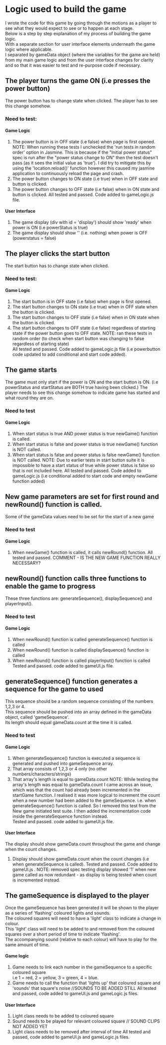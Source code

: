 # Logic used to build the game
I wrote the code for this game by going through the motions as a player to see what they would expect to see or to happen at each stage.<br>
Below is a step by step explanation of my process of building the game logic.<br>
With a separate section for user interface elements underneath the game logic where applicable.<br>
I separated by gameData object (where the variables for the game are held) from my main game logic and from the user interface 
changes for clarity and so that it was easier to test and re-purpose code if necessary.

## The player turns the game ON (i.e presses the power button)
The power button has to change state when clicked.
The player has to see this change somehow.
### Need to test:
#### Game Logic
1) The power button is in OFF state (i.e false) when page is first opened.
NOTE: When running these tests I unchecked the 'run tests in random order' option in Jasmine.
This is because if the "Initial power status" spec is run after the "power status change to ON" then
the test doesn't pass (as it sees the initial value as 'true').
I did try to mitigate this by using the 'location.reload()' function however this caused my jasmine application
to continuously reload the page and crash.
2) The power button changes to ON state (i.e true) when in OFF state and button is clicked.
3) The power button changes to OFF state (i.e false) when in ON state and button is clicked.
All tested and passed. Code added to gameLogic.js file.
#### User Interface
1) The game display (div with id = 'display') should show 'ready' when power is ON (i.e powerStatus is true)
2) The game display should show '' (i.e. nothing) when power is OFF (powerstatus = false)


## The player clicks the start button
The start button has to change state when clicked.
### Need to test:
#### Game Logic
1) The start button is in OFF state (i.e false) when page is first opened.
2) The start button changes to ON state (i.e true) when in OFF state when the button is clicked.
3) The start button changes to OFF state (i.e false) when in ON state when the button is clicked.
4) The start button changes to OFF state (i.e false) regardless of starting state if the power button goes to OFF state.
NOTE: ran these tests in random order (to check when start button was changing to false regardless of starting state)<br>
All tested and passed. Code added to gameLogic.js file (i.e powerbutton code updated to add conditional and start code added).


## The game starts
The game must only start if the power is ON and the start button is ON. 
(i.e powerStatus and startStatus are BOTH true having been clicked.)
The player needs to see this change somehow to indicate game has started
and what round they are on.
### Need to test
#### Game Logic
1) When start status is true AND power status is true newGame() function is called.
2) When start status is false and power status is true newGame() function is NOT called.
3) When start status is false and power status is false newGame() function is NOT called.
NOTE: Due to earlier tests in start button suite it is impossible to have a start status of true while power status is
false so that is not included here.
All tested and passed. Code added to gameLogic.js (i.e conditional added to start code and empty newGame function added)


## New game parameters are set for first round and newRound() function is called.
Some of the gameData values need to be set for the start of a new game
### Need to test
#### Game Logic
1) When newGame() function is called, it calls newRound() function.
All tested and passed. COMMENT - IS THE NEW GAME FUNCTION REALLY NECESSARY?

## newRound() function calls three functions to enable the game to progress
These three functions are: generateSequence(), displaySequence() and playerInput().
### Need to test
#### Game Logic
1) When newRound() function is called generateSequence() function is called
2) When newRound() function is called displaySequence() function is called
3) When newRound() function is called playerInput() function is called
Tested and passed. code added to gameUI.js file.


## generateSequence() function generates a sequence for the game to used
This sequence should be a random sequence consisting of the numbers 1,2,3 or 4.<br>
This sequence should be pushed into an array defined in the gameData object, called 'gameSequence'.<br>
Its length should equal gameData.count at the time it is called.
### Need to test
#### Game Logic
1) When generateSequence() function is executed a sequence is generated and pushed into gameSequence array.
2) That array consists of 1,2,3 or 4 only (no other numbers/characters/strings)
3) That array's length is equal to gameData.count
NOTE: While testing the array's length was equal to gameData.count I came across an issue,
which was that the count had already been incremented in the startGame function. I realised
it was more logical to increment the count when a new number had been added to the gameSequence.
i.e. when generateSequence() function is called. So I removed this test from the New game initiated test suite.
I then added the incrementation code inside the generateSequence function instead.<br>
Tested and passed. code added to gameUI.js file.
#### User Interface
The display should show gameData.count throughout the game and change when the count changes.<br>
1) Display should show gameData.count when the count changes (i.e when generateSequence is called).
Tested and passed. Code added to gameUI.js .
NOTE: removed spec testing display showed '1' when new game called as now redundant - as display is being tested when count is incremented instead.

## The gameSequence is displayed to the player
Once the gameSequence has been generated it will be shown to the player as a series of 'flashing' coloured lights and sounds.<br>
The coloured squares will need to have a 'light' class to indicate a change in colour.<br>
This 'light' class will need to be added to and removed from the coloured squares over a short period of time to indicate 'flashing'.<br>
The accompanying sound (relative to each colour) will have to play for the same amount of time.<br>
#### Game logic
1) Game needs to link each number in the gameSequence to a specific coloured square<br>
i.e 1 = red, 2 = yellow, 3 = green, 4 = blue.
2) Game needs to call the function that 'lights up' that coloured square and 'sounds' that square's noise //SOUNDS TO BE ADDED STILL
All tested and passed, code added to gameUI.js and gameLogic.js files.

#### User Interface
1) Light class needs to be added to coloured square
2) Sound needs to be played for relevant coloured square // SOUND CLIPS NOT ADDED YET
3) Light class needs to be removed after interval of time
All tested and passed, code added to gameUI.js and gameLogic.js files.